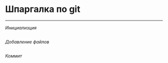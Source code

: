 # Шпаргалка по git

---

_Инициализция_

```git init
```

_Добавление файлов_

```git add *
```

_Коммит_

```git commit -m "Комментарий" *
```